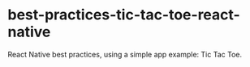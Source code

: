 # best-practices-tic-tac-toe-react-native
React Native best practices, using a simple app example: Tic Tac Toe.
